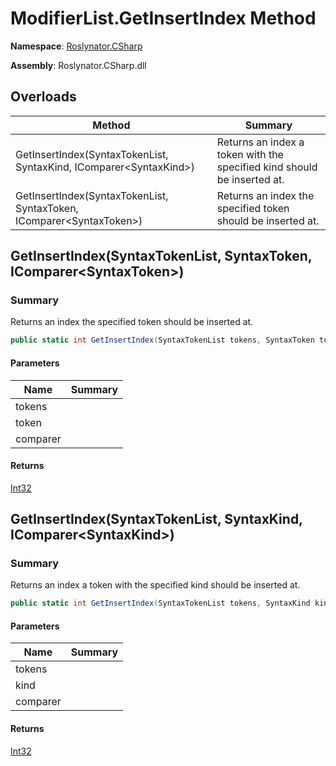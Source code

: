 # ModifierList\.GetInsertIndex Method

**Namespace**: [Roslynator.CSharp](../../README.md)

**Assembly**: Roslynator\.CSharp\.dll

## Overloads

| Method | Summary |
| ------ | ------- |
| GetInsertIndex\(SyntaxTokenList, SyntaxKind, IComparer\<SyntaxKind>\) | Returns an index a token with the specified kind should be inserted at\. |
| GetInsertIndex\(SyntaxTokenList, SyntaxToken, IComparer\<SyntaxToken>\) | Returns an index the specified token should be inserted at\. |

## GetInsertIndex\(SyntaxTokenList, SyntaxToken, IComparer\<SyntaxToken>\)

### Summary

Returns an index the specified token should be inserted at\.

```csharp
public static int GetInsertIndex(SyntaxTokenList tokens, SyntaxToken token, IComparer<SyntaxToken> comparer = null)
```

#### Parameters

| Name | Summary |
| ---- | ------- |
| tokens | |
| token | |
| comparer | |

#### Returns

[Int32](https://docs.microsoft.com/en-us/dotnet/api/system.int32)

## GetInsertIndex\(SyntaxTokenList, SyntaxKind, IComparer\<SyntaxKind>\)

### Summary

Returns an index a token with the specified kind should be inserted at\.

```csharp
public static int GetInsertIndex(SyntaxTokenList tokens, SyntaxKind kind, IComparer<SyntaxKind> comparer = null)
```

#### Parameters

| Name | Summary |
| ---- | ------- |
| tokens | |
| kind | |
| comparer | |

#### Returns

[Int32](https://docs.microsoft.com/en-us/dotnet/api/system.int32)

